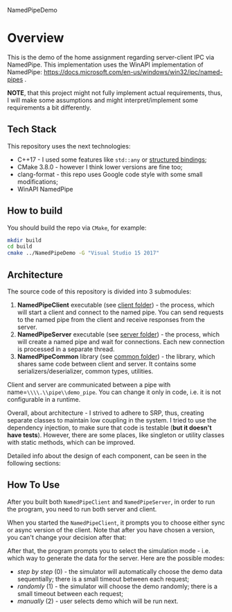 NamedPipeDemo

# Overview

This is the demo of the home assignment regarding server-client IPC via NamedPipe. This implementation uses the WinAPI implementation of NamedPipe: https://docs.microsoft.com/en-us/windows/win32/ipc/named-pipes .

**NOTE**, that this project might not fully implement actual requirements, thus, I will make some assumptions and might interpret/implement some requirements a bit differently.

## Tech Stack
This repository uses the next technologies:
* C++17 - I used some features like `std::any` or [structured bindings](https://en.cppreference.com/w/cpp/language/structured_binding);
* CMake 3.8.0 - however I think lower versions are fine too;
* clang-format - this repo uses Google code style with some small modifications;
* WinAPI NamedPipe

## How to build
You should build the repo via `CMake`, for example:
```bash
mkdir build
cd build
cmake ../NamedPipeDemo -G "Visual Studio 15 2017"
```

## Architecture
The source code of this repository is divided into 3 submodules:
1. __NamedPipeClient__ executable (see [client folder](https://github.com/borzun/NamedPipeDemo/tree/master/client)) - the process, which will start a client and connect to the named pipe. You can send requests to the named pipe from the client and receive responses from the server.
2. __NamedPipeServer__ executable (see [server folder](https://github.com/borzun/NamedPipeDemo/tree/master/server)) - the process, which will create a named pipe and wait for connections. Each new connection is processed in a separate thread.
3. __NamedPipeCommon__ library (see [common folder](https://github.com/borzun/NamedPipeDemo/tree/master/common)) - the library, which shares same code between client and server. It contains some serializers/deserializer, common types, utilities.

Client and server are communicated between a pipe with name=`\\\\.\\pipe\\demo_pipe`. You can change it only in code, i.e. it is not configurable in a runtime.

Overall, about architecture - I strived to adhere to SRP, thus, creating separate classes to maintain low coupling in the system. I tried to use the dependency injection, to make sure that code is testable (__but it doesn't have tests__). However, there are some places, like singleton or utility classes with static methods, which can be improved.

Detailed info about the design of each component, can be seen in the following sections:

## How To Use
After you built both `NamedPipeClient` and `NamedPipeServer`, in order to run the program, you need to run both server and client. 

When you started the `NamedPipeClient`, it prompts you to choose either sync or async version of the client. Note that after you have chosen a version, you can't change your decision after that:

After that, the program prompts you to select the simulation mode - i.e. which way to generate the data for the server. Here are the possible modes:
* *step by step* (0) - the simulator will automatically choose the demo data sequentially; there is a small timeout between each request;
* *randomly* (1) - the simulator will choose the demo randomly; there is a small timeout between each request;
* *manually* (2) - user selects demo which will be run next.